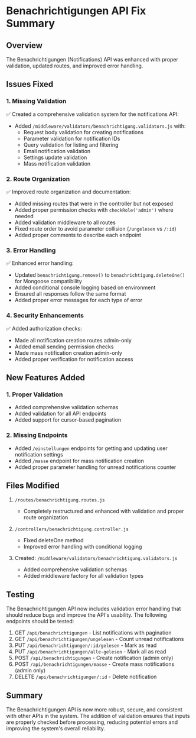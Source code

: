 # Benachrichtigungen API Fix Summary

## Overview
The Benachrichtigungen (Notifications) API was enhanced with proper validation, updated routes, and improved error handling.

## Issues Fixed

### 1. Missing Validation
✅ Created a comprehensive validation system for the notifications API:
- Added `/middleware/validators/benachrichtigung.validators.js` with:
  - Request body validation for creating notifications
  - Parameter validation for notification IDs
  - Query validation for listing and filtering
  - Email notification validation
  - Settings update validation
  - Mass notification validation

### 2. Route Organization
✅ Improved route organization and documentation:
- Added missing routes that were in the controller but not exposed
- Added proper permission checks with `checkRole('admin')` where needed
- Added validation middleware to all routes
- Fixed route order to avoid parameter collision (`/ungelesen` vs `/:id`)
- Added proper comments to describe each endpoint

### 3. Error Handling
✅ Enhanced error handling:
- Updated `benachrichtigung.remove()` to `benachrichtigung.deleteOne()` for Mongoose compatibility
- Added conditional console logging based on environment
- Ensured all responses follow the same format
- Added proper error messages for each type of error

### 4. Security Enhancements
✅ Added authorization checks:
- Made all notification creation routes admin-only
- Added email sending permission checks
- Made mass notification creation admin-only
- Added proper verification for notification access

## New Features Added

### 1. Proper Validation
- Added comprehensive validation schemas
- Added validation for all API endpoints
- Added support for cursor-based pagination

### 2. Missing Endpoints
- Added `/einstellungen` endpoints for getting and updating user notification settings
- Added `/masse` endpoint for mass notification creation
- Added proper parameter handling for unread notifications counter

## Files Modified
1. `/routes/benachrichtigung.routes.js`
   - Completely restructured and enhanced with validation and proper route organization

2. `/controllers/benachrichtigung.controller.js`
   - Fixed deleteOne method
   - Improved error handling with conditional logging

3. Created: `/middleware/validators/benachrichtigung.validators.js`
   - Added comprehensive validation schemas
   - Added middleware factory for all validation types

## Testing
The Benachrichtigungen API now includes validation error handling that should reduce bugs and improve the API's usability. The following endpoints should be tested:

1. GET `/api/benachrichtigungen` - List notifications with pagination
2. GET `/api/benachrichtigungen/ungelesen` - Count unread notifications
3. PUT `/api/benachrichtigungen/:id/gelesen` - Mark as read
4. PUT `/api/benachrichtigungen/alle-gelesen` - Mark all as read
5. POST `/api/benachrichtigungen` - Create notification (admin only)
6. POST `/api/benachrichtigungen/masse` - Create mass notifications (admin only)
7. DELETE `/api/benachrichtigungen/:id` - Delete notification

## Summary
The Benachrichtigungen API is now more robust, secure, and consistent with other APIs in the system. The addition of validation ensures that inputs are properly checked before processing, reducing potential errors and improving the system's overall reliability.